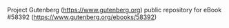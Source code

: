 Project Gutenberg (https://www.gutenberg.org) public repository for
eBook #58392 (https://www.gutenberg.org/ebooks/58392)
